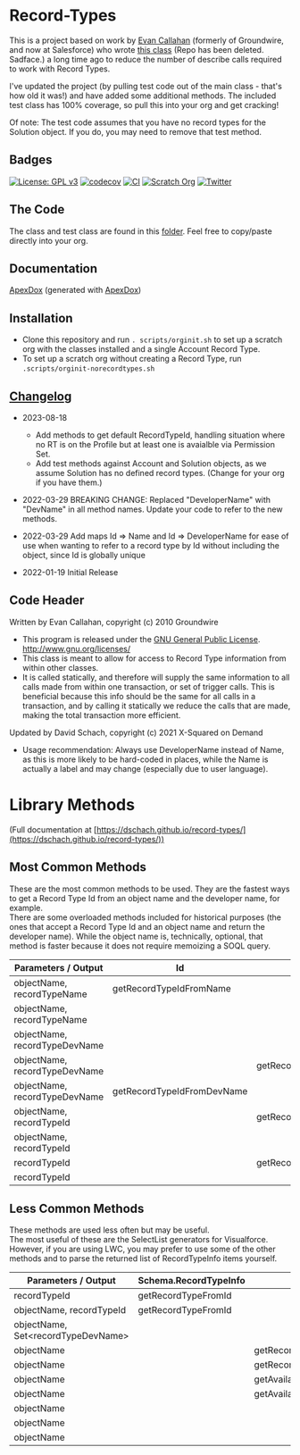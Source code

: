 # Record-Types

This is a project based on work by [Evan Callahan](https://github.com/groundwired) (formerly of Groundwire, and now at Salesforce) who wrote [this class](https://github.com/SalesforceFoundation/JenkinsTesting/blob/master/src/classes/RecordTypes.cls) (Repo has been deleted. Sadface.) a long time ago to reduce the number of describe calls required to work with Record Types.

I've updated the project (by pulling test code out of the main class - that's how old it was!) and have added some additional methods. The included test class has 100% coverage, so pull this into your org and get cracking!

Of note: The test code assumes that you have no record types for the Solution object. If you do, you may need to remove that test method.

## Badges

[![License: GPL v3](https://img.shields.io/badge/License-GPLv3-blue.svg)](https://www.gnu.org/licenses/gpl-3.0)
[![codecov](https://codecov.io/gh/dschach/record-types/branch/main/graph/badge.svg?token=RVhs6ab2Md)](https://codecov.io/gh/dschach/record-types)
[![CI](https://github.com/dschach/record-types/actions/workflows/ci.yml/badge.svg)](https://github.com/dschach/record-types/actions/workflows/ci.yml)
[![Scratch Org](https://github.com/dschach/record-types/actions/workflows/pr.yml/badge.svg)](https://github.com/dschach/record-types/actions/workflows/pr.yml)
[![Twitter](https://img.shields.io/twitter/follow/dschach.svg?style=social)](https://img.shields.io/twitter/follow/dschach.svg?style=social)

## The Code

The class and test class are found in this [folder](/force-app/main/default/classes/). Feel free to copy/paste directly into your org.

## Documentation

[ApexDox](https://dschach.github.io/record-types/RecordTypes.html) (generated with [ApexDox](https://github.com/no-stack-dub-sack/apexdox-vs-code))

## Installation

- Clone this repository and run `. scripts/orginit.sh` to set up a scratch org with the classes installed and a single Account Record Type.
- To set up a scratch org without creating a Record Type, run `.scripts/orginit-norecordtypes.sh`

## [Changelog](./CHANGELOG.md)

- 2023-08-18

  - Add methods to get default RecordTypeId, handling situation where no RT is on the Profile but at least one is avaialble via Permission Set.
  - Add test methods against Account and Solution objects, as we assume Solution has no defined record types. (Change for your org if you have them.)

- 2022-03-29 BREAKING CHANGE: Replaced "DeveloperName" with "DevName" in all method names. Update your code to refer to the new methods.

- 2022-03-29 Add maps Id => Name and Id => DeveloperName for ease of use when wanting to refer to a record type by Id without including the object, since Id is globally unique

- 2022-01-19 Initial Release

## Code Header

Written by Evan Callahan, copyright (c) 2010 Groundwire

- This program is released under the [GNU General Public License](./LICENSE). http://www.gnu.org/licenses/
- This class is meant to allow for access to Record Type information from within other classes.
- It is called statically, and therefore will supply the same information to all calls made from within one transaction, or set of trigger calls. This is beneficial because this info should be the same for all calls in a transaction, and by calling it statically we reduce the calls that are made, making the total transaction more efficient.

Updated by David Schach, copyright (c) 2021 X-Squared on Demand

- Usage recommendation: Always use DeveloperName instead of Name, as this is more likely to be hard-coded in places, while the Name is actually a label and may change (especially due to user language).

# Library Methods

(Full documentation at [https://dschach.github.io/record-types/](https://dschach.github.io/record-types/))

## Most Common Methods

<p>
	These are the most common methods to be used. They are the fastest ways to get a Record Type Id from an object name and the developer name, for example.
	<br />
	There are some overloaded methods included for historical purposes (the ones that accept a Record Type Id and an object name and return the developer name).
	While the object name is, technically, optional, that method is faster because it does not require memoizing a SOQL query.
</p>

| Parameters / Output           | Id                         | Name                         | DeveloperName                |
| ----------------------------- | -------------------------- | ---------------------------- | ---------------------------- |
| objectName, recordTypeName    | getRecordTypeIdFromName    |                              |                              |
| objectName, recordTypeName    |                            |                              | getRecordTypeDevNameFromName |
| objectName, recordTypeDevName |                            |                              | getRecordTypeFromDevName     |
| objectName, recordTypeDevName |                            | getRecordTypeNameFromDevName |                              |
| objectName, recordTypeDevName | getRecordTypeIdFromDevName |                              |                              |
| objectName, recordTypeId      |                            | getRecordTypeNameFromId      |                              |
| objectName, recordTypeId      |                            |                              | getRecordTypeDevNameFromId   |
| recordTypeId                  |                            | getRecordTypeNameFromId      |                              |
| recordTypeId                  |                            |                              | getRecordTypeDevNameFromId   |

## Less Common Methods

<p>
	These methods are used less often but may be useful.
	<br />
	The most useful of these are the SelectList generators for Visualforce. However, if you are using LWC, you may prefer to use some of the other methods and to
	parse the returned list of RecordTypeInfo items yourself.
</p>

| Parameters / Output                      | Schema.RecordTypeInfo | Map(String, Id)                    | SelectList                        | Set&lt;Id&gt;                  |
| ---------------------------------------- | --------------------- | ---------------------------------- | --------------------------------- | ------------------------------ |
| recordTypeId                             | getRecordTypeFromId   |                                    |                                   |                                |
| objectName, recordTypeId                 | getRecordTypeFromId   |                                    |                                   |                                |
| objectName, Set&lt;recordTypeDevName&gt; |                       |                                    |                                   | getRecordTypeIdSetFromDevNames |
| objectName                               |                       | getRecordTypeDevNameIdMap          |                                   |                                |
| objectName                               |                       | getRecordTypeNameIdMap             |                                   |                                |
| objectName                               |                       | getAvailableRecordTypeDevNameIdMap |                                   |                                |
| objectName                               |                       | getAvailableRecordTypeNameIdMap    |                                   |                                |
| objectName                               |                       |                                    | getRecordTypesForSelectList       |                                |
| objectName                               |                       |                                    | getAllRecordTypesForSelectList    |                                |
| objectName                               |                       |                                    | getStringRecordTypesForSelectList |                                |
